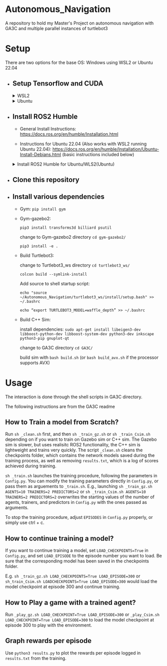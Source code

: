 # Autonomous_Navigation
A repository to hold my Master's Project on autonomous navigation with GA3C and multiple parallel instances of turtlebot3

# Setup

There are two options for the base OS: Windows using WSL2 or Ubuntu 22.04

* ## Setup Tensorflow and CUDA ##

  <details>
  <summary>WSL2</summary>
      <br>
      
  * Setup WSL2: https://learn.microsoft.com/en-us/windows/wsl/install (basic instructions included below)
  
    `wsl --install `
  
  * Setup CUDA for WSL2: https://docs.nvidia.com/cuda/wsl-user-guide/index.html (basic instructions included below)
  
      *Get GPU driver for Windows: https://www.nvidia.com/download/index.aspx
  
      *Get WSL-Ubuntu CUDA toolkit: [WSL_CUDA_TOOLKIT](https://developer.nvidia.com/cuda-downloads?target_os=Linux&target_arch=x86_64&Distribution=WSL-Ubuntu&target_version=2.0&target_type=deb_local) (basic instructions below)
    
        wget https://developer.download.nvidia.com/compute/cuda/repos/wsl-ubuntu/x86_64/cuda-wsl-ubuntu.pin
    
        sudo mv cuda-wsl-ubuntu.pin /etc/apt/preferences.d/cuda-repository-pin-600
    
        wget https://developer.download.nvidia.com/compute/cuda/12.3.1/local_installers/cuda-repo-wsl-ubuntu-12-3-local_12.3.1-1_amd64.deb
    
        sudo dpkg -i cuda-repo-wsl-ubuntu-12-3-local_12.3.1-1_amd64.deb
    
        sudo cp /var/cuda-repo-wsl-ubuntu-12-3-local/cuda-*-keyring.gpg /usr/share/keyrings/
    
        sudo apt-get update
    
        sudo apt-get -y install cuda-toolkit-12-3
    
  * Setup Tensorflow 2.14.0: https://www.tensorflow.org/install/pip#windows-wsl2 (basic instructions included below)
 
      Check for that nvidia drivers are working: `nvidia-smi`
    
      `pip install --upgrade pip`
    
      `pip install tensorflow[and-cuda]`
  
      Verify the install with: `python3 -c "import tensorflow as tf; print(tf.config.list_physical_devices('GPU'))"`
  
    </details>

    <details>
      <summary>Ubuntu</summary>
      <br>
 
      * Get GPU drivers for Ubuntu
      * Setup Tensorflow 2.14.0: https://www.tensorflow.org/install/pip#linux (basic instructions included below)
 
        Check that nvidia drivers are working: `nvidia-smi`
 
        `pip install --upgrade pip`
 
        `pip install tensorflow[and-cuda]`
 
        Verify the install with: `python3 -c "import tensorflow as tf; print(tf.config.list_physical_devices('GPU'))"`

        If there are issues with initializing inference during training. Install the cuda toolkit: `sudo apt install nvidia-cuda-toolkit`
      
    </details>
    
  * ## Install ROS2 Humble ##
  
    * General Install Instructions: https://docs.ros.org/en/humble/Installation.html
    
    * Instructions for Ubuntu 22.04 (Also works with WSL2 running Ubuntu 22.04): https://docs.ros.org/en/humble/Installation/Ubuntu-Install-Debians.html (basic instructions included below)
    
    <details>
      <summary>Install ROS2 Humble for Ubuntu/WLS2(Ubuntu)</summary>
      <br>
  
      ```
      locale  # check for UTF-8
  
      sudo apt update && sudo apt install locales
      sudo locale-gen en_US en_US.UTF-8
      sudo update-locale LC_ALL=en_US.UTF-8 LANG=en_US.UTF-8
      export LANG=en_US.UTF-8
      
      locale  # verify settings
      
      sudo apt install software-properties-common
      sudo add-apt-repository universe
      sudo apt update && sudo apt install curl -y
      sudo curl -sSL https://raw.githubusercontent.com/ros/rosdistro/master/ros.key -o /usr/share/keyrings/ros-archive-keyring.gpg
      echo "deb [arch=$(dpkg --print-architecture) signed-by=/usr/share/keyrings/ros-archive-keyring.gpg] http://packages.ros.org/ros2/ubuntu $(. /etc/os-release && echo $UBUNTU_CODENAME) main" | sudo tee /etc/apt/sources.list.d/ros2.list > /dev/null
      sudo apt update
      sudo apt upgrade
      sudo apt install ros-humble-desktop
      sudo apt install ros-dev-tools
      source /opt/ros/humble/setup.bash # Replace ".bash" with your shell if you're not using bash. Possible values are: setup.bash, setup.sh, setup.zsh
      
      #Add source to shell startup script: 
      echo "source /opt/ros/humble/setup.bash" >> ~/.bashrc
      #Install Gazebo: 
      sudo apt install ros-humble-gazebo-*
      ```
  
    </details>

  * ## Clone this repository ##
  * ## Install various dependencies ##
      * Gym:
            `pip install gym`
      * Gym-gazebo2:
  
        `pip3 install transforms3d billiard psutil`
   
        change to Gym-gazebo2 directory `cd gym-gazebo2/`
   
        `pip3 install -e .`
      * Build Turtlebot3:
        
        change to Turtlebot3_ws directory `cd turtlebot3_ws/`
        
        `colcon build --symlink-install`
        
        Add source to shell startup script:
        
        `echo "source ~/Autonomous_Navigation/turtlebot3_ws/install/setup.bash" >> ~/.bashrc`
        
        `echo “export TURTLEBOT3_MODEL=waffle_depth” >> ~/.bashrc`

    * Build C++ Sim:
      
        install dependencies: `sudo apt-get install libeigen3-dev libboost-python-dev libboost-system-dev python3-dev inkscape python3-pip gnuplot-qt`
      
        change to GA3C directory `cd GA3C/`

        build sim with `bash build.sh` (or `bash build_avx.sh` if the processor supports AVX)

# Usage

The interaction is done through the shell scripts in GA3C directory.

The following instructions are from the GA3C readme

## How to Train a model from Scratch? ##

Run `sh _clean.sh` first, and then `sh _train_gz.sh` or `sh _train_Csim.sh` depending on if you want to train on Gazebo sim or C++ sim. The Gazebo sim is slower, but uses realisitc ROS2 functionality, the C++ sim is lightweight and trains very quickly. The script `_clean.sh` cleans the checkpoints folder, which contains the network models saved during the training process, as well as removing `results.txt`, which is a log of scores achieved during training.

`sh _train.sh` launches the training procedure, following the parameters in `Config.py`. You can modify the training parameters directly in `Config.py`, or pass them as arguements to `_train.sh`. E.g., launching `sh _train_gz.sh AGENTS=10 TRAINERS=2 PREDICTORS=2` or `sh _train_Csim.sh AGENTS=10 TRAINERS=2 PREDICTORS=2` overwrites the starting values of the number of agents, trainers, and predictors in `Config.py` with the ones passed as arguments.

To stop the training procedure, adjust `EPISODES` in `Config.py` properly, or simply use ctrl + c.

## How to continue training a model? ##

If you want to continue training a model, set `LOAD_CHECKPOINTS=True` in `Config.py`, and set `LOAD_EPISODE` to the episode number you want to load. Be sure that the corresponding model has been saved in the checkpoints folder.

E.g. `sh _train_gz.sh LOAD_CHECKPOINTS=True LOAD_EPISODE=300` or `sh_train_Csim.sh LOADCHECKPOINTS=True LOAD_EPISODE=300` would load the model checkpoint at episode 300 and continue training.

## How to Play a game with a trained agent? ##

Run `_play_gz.sh LOAD_CHECKPOINT=True LOAD_EPISODE=300` or `_play_Csim.sh LOAD_CHECKPOINT=True LOAD_EPISODE=300` to load the model checkpoint at episode 300 to play with the environment.

## Graph rewards per episode ##

Use `python3 results.py` to plot the rewards per episode logged in `results.txt` from the training.
